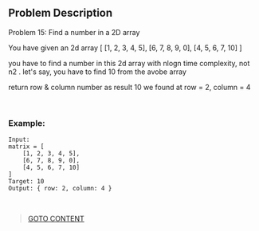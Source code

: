 ## Problem Description ##

Problem 15: Find a number in a 2D array

You have given an 2d array
[
    [1, 2, 3, 4, 5],
    [6, 7, 8, 9, 0],
    [4, 5, 6, 7, 10]
]

you have to find a number in this 2d array with  nlogn time complexity, not n2 . 
let's say, you have to find 10 from the avobe array 

return row & column number as result 
10 we found at row = 2, column = 4

<br>
<h3> Example: </h3>

```
Input:
matrix = [
    [1, 2, 3, 4, 5],
    [6, 7, 8, 9, 0],
    [4, 5, 6, 7, 10]
]
Target: 10
Output: { row: 2, column: 4 }

```


<br>

> <a href="https://github.com/Sazzad-Saju/Problem-Solving-For-Interviews/blob/master/README.md">GOTO CONTENT</a>
